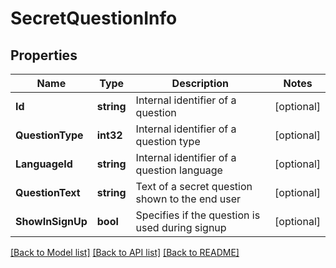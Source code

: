 # SecretQuestionInfo

## Properties
Name | Type | Description | Notes
------------ | ------------- | ------------- | -------------
**Id** | **string** | Internal identifier of a question | [optional] 
**QuestionType** | **int32** | Internal identifier of a question type | [optional] 
**LanguageId** | **string** | Internal identifier of a question language | [optional] 
**QuestionText** | **string** | Text of a secret question shown to the end user | [optional] 
**ShowInSignUp** | **bool** | Specifies if the question is used during signup | [optional] 

[[Back to Model list]](../README.md#documentation-for-models) [[Back to API list]](../README.md#documentation-for-api-endpoints) [[Back to README]](../README.md)


